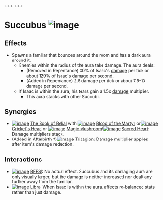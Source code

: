 +++
+++

 # Succubus ![image](/image/Succubus.png) 

Effects
---------


* Spawns a familiar that bounces around the room and has a dark aura around it.
	+ Enemies within the radius of the aura take damage. The aura deals:
		- (Removed in Repentance) 30% of Isaac's [damage](/wiki/Damage "Damage") per tick or about 129% of Isaac's damage per second.
		- (Added in Repentance) 2.5 damage per tick or about 7.5-10 damage per second.
	+ If Isaac is within the aura, his tears gain a 1.5x [damage](/wiki/Damage "Damage") multiplier.
		- This aura stacks with other Succubi.


Synergies
-----------


* [![image](/image/The_Book_of_Belial.png)](/wiki/The_Book_of_Belial "The Book of Belial") [The Book of Belial](/wiki/The_Book_of_Belial "The Book of Belial") with [![image](/image/Blood_of_the_Martyr.png)](/wiki/Blood_of_the_Martyr "Blood of the Martyr") [Blood of the Martyr](/wiki/Blood_of_the_Martyr "Blood of the Martyr") or[![image](/image/Cricket%27s_Head.png)](/wiki/Cricket%27s_Head "Cricket's Head") [Cricket's Head](/wiki/Cricket%27s_Head "Cricket's Head") or [![image](/image/Magic_Mushroom.png)](/wiki/Magic_Mushroom "Magic Mushroom") [Magic Mushroom](/wiki/Magic_Mushroom "Magic Mushroom")/[![image](/image/Sacred_Heart.png)](/wiki/Sacred_Heart "Sacred Heart") [Sacred Heart](/wiki/Sacred_Heart "Sacred Heart"): Damage multipliers stack.
* (Added in Afterbirth †)[![image](/image/Trisagion.png)](/wiki/Trisagion "Trisagion") [Trisagion](/wiki/Trisagion "Trisagion"): Damage multiplier applies after item's damage reduction.


Interactions
--------------


* [![image](/image/BFFS!.png)](/wiki/BFFS! "BFFS!") [BFFS!](/wiki/BFFS! "BFFS!"): No actual effect. Succubus and its damaging aura are only visually larger, but the damage is neither increased nor dealt any further away from the familiar.
* [![image](/image/Libra.png)](/wiki/Libra "Libra") [Libra](/wiki/Libra "Libra"): When Isaac is within the aura, affects re-balanced stats rather than just damage.


